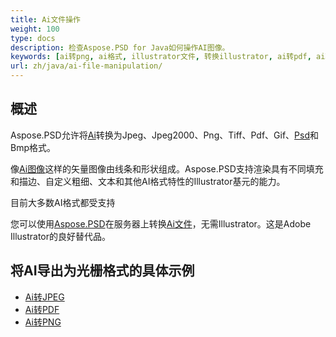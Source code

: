 ```yaml
---
title: Ai文件操作
weight: 100
type: docs
description: 检查Aspose.PSD for Java如何操作AI图像。
keywords: [ai转png, ai格式, illustrator文件, 转换illustrator, ai转pdf, ai转jpeg, ai转tiff, ai转psd, psd api, java, 代码示例]
url: zh/java/ai-file-manipulation/
---
```


## **概述**
Aspose.PSD允许将[Ai](/psd/zh/net/ai-adobe-illustrator-format/)转换为Jpeg、Jpeg2000、Png、Tiff、Pdf、Gif、[Psd](https://reference.aspose.com/psd/java/com.aspose.psd.fileformats.psd/psdimage/)和Bmp格式。

像[Ai图像](https://reference.aspose.com/psd/java/com.aspose.psd.fileformats.ai/aiimage)这样的矢量图像由线条和形状组成。Aspose.PSD支持渲染具有不同填充和描边、自定义粗细、文本和其他AI格式特性的Illustrator基元的能力。

目前大多数AI格式都受支持

您可以使用[Aspose.PSD](https://products.aspose.com/psd/java)在服务器上转换[Ai文件](/psd/zh/net/ai-adobe-illustrator-format/)，无需Illustrator。这是Adobe Illustrator的良好替代品。

## **将AI导出为光栅格式的具体示例**
- [Ai转JPEG](/psd/zh/java/convert/ai-to-jpg/)
- [Ai转PDF](/psd/zh/java/convert/ai-to-pdf/)
- [Ai转PNG](/psd/zh/java/convert/ai-to-png/)
